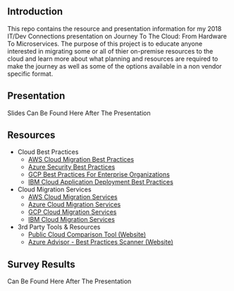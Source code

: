 ## Introduction
This repo contains the resource and presentation information for my 2018 IT/Dev Connections presentation on Journey To The Cloud: From Hardware To Microservices. The purpose of this project is to educate anyone interested in migrating some or all of thier on-premise resources to the cloud and learn more about what planning and resources are required to make the journey as well as some of the options available in a non vendor specific format.

## Presentation
Slides Can Be Found Here After The Presentation

## Resources
  * Cloud Best Practices
    * [AWS Cloud Migration Best Practices](https://aws.amazon.com/blogs/enterprise-strategy/21-best-practices-for-your-cloud-migration/)
    * [Azure Security Best Practices](https://docs.microsoft.com/en-us/azure/security/security-best-practices-and-patterns) 
    * [GCP Best Practices For Enterprise Organizations](https://cloud.google.com/docs/enterprise/best-practices-for-enterprise-organizations)
    * [IBM Cloud Application Deployment Best Practices](https://www.ibm.com/developerworks/cloud/library/cl-best-practices-deploying-apps-in-cloud/index.html)
  * Cloud Migration Services
    * [AWS Cloud Migration Services](https://aws.amazon.com/cloud-migration/)
    * [Azure Cloud Migration Services](https://azure.microsoft.com/en-us/migration/)
    * [GCP Cloud Migration Services](https://cloud.google.com/solutions/migration-center/)
    * [IBM Cloud Migration Services](https://www.ibm.com/cloud/migration-services)
  * 3rd Party Tools & Resources
    * [Public Cloud Comparison Tool (Website)](http://cloudcomparison.seanasaservice.com)
    * [Azure Advisor - Best Practices Scanner (Website)](https://azure.microsoft.com/en-us/services/advisor/)

## Survey Results
Can Be Found Here After The Presentation
